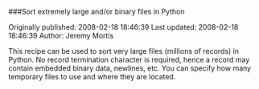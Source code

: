 ###Sort extremely large and/or binary files in Python

Originally published: 2008-02-18 18:46:39
Last updated: 2008-02-18 18:46:39
Author: Jeremy Mortis

This recipe can be used to sort very large files (millions of records) in Python.  No record termination character is required, hence a record may contain embedded binary data, newlines, etc.  You can specify how many temporary files to use and where they are located.